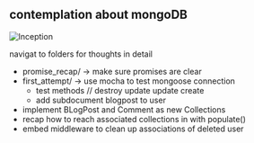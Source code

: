 ## contemplation about mongoDB


![Inception](http://i1.kym-cdn.com/photos/images/facebook/000/531/557/a88.jpg)

navigat to folders for thoughts in detail
- promise_recap/ -> make sure promises are clear
- first_attempt/ -> use mocha to test mongoose connection
  - test methods // destroy update update create
  - add subdocument blogpost to user
- implement BLogPost and Comment as new Collections
- recap how to reach associated collections in with populate()
- embed middleware to clean up associations of deleted user
